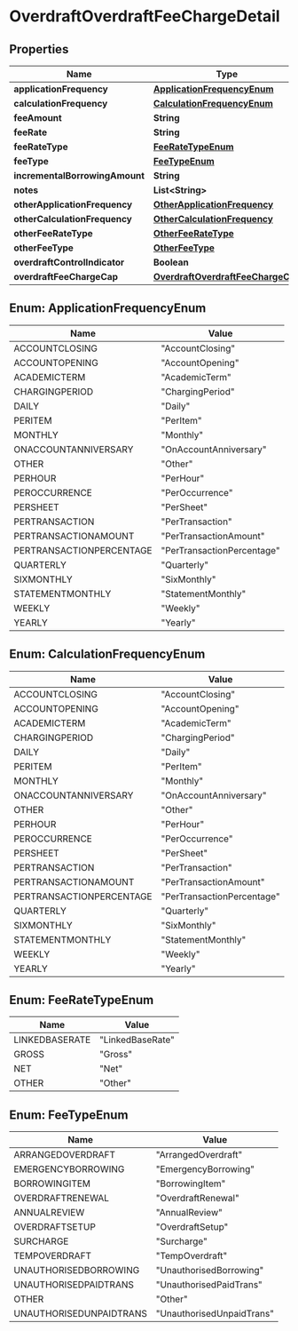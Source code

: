 
# OverdraftOverdraftFeeChargeDetail

## Properties
Name | Type | Description | Notes
------------ | ------------- | ------------- | -------------
**applicationFrequency** | [**ApplicationFrequencyEnum**](#ApplicationFrequencyEnum) |  |  [optional]
**calculationFrequency** | [**CalculationFrequencyEnum**](#CalculationFrequencyEnum) |  |  [optional]
**feeAmount** | **String** |  |  [optional]
**feeRate** | **String** |  |  [optional]
**feeRateType** | [**FeeRateTypeEnum**](#FeeRateTypeEnum) |  |  [optional]
**feeType** | [**FeeTypeEnum**](#FeeTypeEnum) |  |  [optional]
**incrementalBorrowingAmount** | **String** |  |  [optional]
**notes** | **List&lt;String&gt;** |  |  [optional]
**otherApplicationFrequency** | [**OtherApplicationFrequency**](OtherApplicationFrequency.md) |  |  [optional]
**otherCalculationFrequency** | [**OtherCalculationFrequency**](OtherCalculationFrequency.md) |  |  [optional]
**otherFeeRateType** | [**OtherFeeRateType**](OtherFeeRateType.md) |  |  [optional]
**otherFeeType** | [**OtherFeeType**](OtherFeeType.md) |  |  [optional]
**overdraftControlIndicator** | **Boolean** |  |  [optional]
**overdraftFeeChargeCap** | [**OverdraftOverdraftFeeChargeCap**](OverdraftOverdraftFeeChargeCap.md) |  |  [optional]


<a name="ApplicationFrequencyEnum"></a>
## Enum: ApplicationFrequencyEnum
Name | Value
---- | -----
ACCOUNTCLOSING | &quot;AccountClosing&quot;
ACCOUNTOPENING | &quot;AccountOpening&quot;
ACADEMICTERM | &quot;AcademicTerm&quot;
CHARGINGPERIOD | &quot;ChargingPeriod&quot;
DAILY | &quot;Daily&quot;
PERITEM | &quot;PerItem&quot;
MONTHLY | &quot;Monthly&quot;
ONACCOUNTANNIVERSARY | &quot;OnAccountAnniversary&quot;
OTHER | &quot;Other&quot;
PERHOUR | &quot;PerHour&quot;
PEROCCURRENCE | &quot;PerOccurrence&quot;
PERSHEET | &quot;PerSheet&quot;
PERTRANSACTION | &quot;PerTransaction&quot;
PERTRANSACTIONAMOUNT | &quot;PerTransactionAmount&quot;
PERTRANSACTIONPERCENTAGE | &quot;PerTransactionPercentage&quot;
QUARTERLY | &quot;Quarterly&quot;
SIXMONTHLY | &quot;SixMonthly&quot;
STATEMENTMONTHLY | &quot;StatementMonthly&quot;
WEEKLY | &quot;Weekly&quot;
YEARLY | &quot;Yearly&quot;


<a name="CalculationFrequencyEnum"></a>
## Enum: CalculationFrequencyEnum
Name | Value
---- | -----
ACCOUNTCLOSING | &quot;AccountClosing&quot;
ACCOUNTOPENING | &quot;AccountOpening&quot;
ACADEMICTERM | &quot;AcademicTerm&quot;
CHARGINGPERIOD | &quot;ChargingPeriod&quot;
DAILY | &quot;Daily&quot;
PERITEM | &quot;PerItem&quot;
MONTHLY | &quot;Monthly&quot;
ONACCOUNTANNIVERSARY | &quot;OnAccountAnniversary&quot;
OTHER | &quot;Other&quot;
PERHOUR | &quot;PerHour&quot;
PEROCCURRENCE | &quot;PerOccurrence&quot;
PERSHEET | &quot;PerSheet&quot;
PERTRANSACTION | &quot;PerTransaction&quot;
PERTRANSACTIONAMOUNT | &quot;PerTransactionAmount&quot;
PERTRANSACTIONPERCENTAGE | &quot;PerTransactionPercentage&quot;
QUARTERLY | &quot;Quarterly&quot;
SIXMONTHLY | &quot;SixMonthly&quot;
STATEMENTMONTHLY | &quot;StatementMonthly&quot;
WEEKLY | &quot;Weekly&quot;
YEARLY | &quot;Yearly&quot;


<a name="FeeRateTypeEnum"></a>
## Enum: FeeRateTypeEnum
Name | Value
---- | -----
LINKEDBASERATE | &quot;LinkedBaseRate&quot;
GROSS | &quot;Gross&quot;
NET | &quot;Net&quot;
OTHER | &quot;Other&quot;


<a name="FeeTypeEnum"></a>
## Enum: FeeTypeEnum
Name | Value
---- | -----
ARRANGEDOVERDRAFT | &quot;ArrangedOverdraft&quot;
EMERGENCYBORROWING | &quot;EmergencyBorrowing&quot;
BORROWINGITEM | &quot;BorrowingItem&quot;
OVERDRAFTRENEWAL | &quot;OverdraftRenewal&quot;
ANNUALREVIEW | &quot;AnnualReview&quot;
OVERDRAFTSETUP | &quot;OverdraftSetup&quot;
SURCHARGE | &quot;Surcharge&quot;
TEMPOVERDRAFT | &quot;TempOverdraft&quot;
UNAUTHORISEDBORROWING | &quot;UnauthorisedBorrowing&quot;
UNAUTHORISEDPAIDTRANS | &quot;UnauthorisedPaidTrans&quot;
OTHER | &quot;Other&quot;
UNAUTHORISEDUNPAIDTRANS | &quot;UnauthorisedUnpaidTrans&quot;



